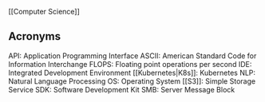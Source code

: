 
[[Computer Science]]

## Acronyms

API: Application Programming Interface
ASCII: American Standard Code for Information Interchange
FLOPS: Floating point operations per second
IDE: Integrated Development Environment
[[Kubernetes|K8s]]: Kubernetes
NLP: Natural Language Processing
OS: Operating System
[[S3]]: Simple Storage Service
SDK: Software Development Kit
SMB: Server Message Block